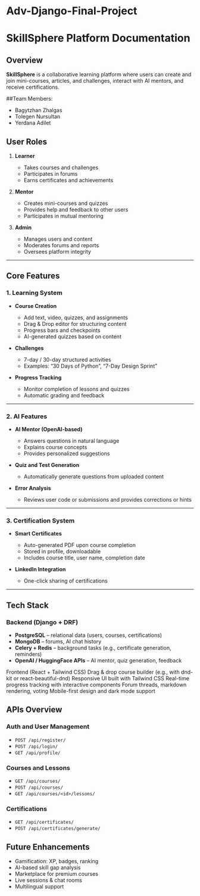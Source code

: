 # Adv-Django-Final-Project


# **SkillSphere Platform Documentation**

## **Overview**

**SkillSphere** is a collaborative learning platform where users can create and join mini-courses, articles, and challenges, interact with AI mentors, and receive certifications.

##Team Members:
  * Bagytzhan Zhalgas
  * Tolegen Nursultan
  * Yerdana Adilet

## **User Roles**

1. **Learner**

   * Takes courses and challenges
   * Participates in forums
   * Earns certificates and achievements

2. **Mentor**

   * Creates mini-courses and quizzes
   * Provides help and feedback to other users
   * Participates in mutual mentoring

3. **Admin**

   * Manages users and content
   * Moderates forums and reports
   * Oversees platform integrity

---

## **Core Features**

### **1. Learning System**

* **Course Creation**

  * Add text, video, quizzes, and assignments
  * Drag & Drop editor for structuring content
  * Progress bars and checkpoints
  * AI-generated quizzes based on content

* **Challenges**

  * 7-day / 30-day structured activities
  * Examples: “30 Days of Python”, “7-Day Design Sprint”


* **Progress Tracking**

  * Monitor completion of lessons and quizzes
  * Automatic grading and feedback

---

### **2. AI Features**

* **AI Mentor (OpenAI-based)**

  * Answers questions in natural language
  * Explains course concepts
  * Provides personalized suggestions

* **Quiz and Test Generation**

  * Automatically generate questions from uploaded content

* **Error Analysis**

  * Reviews user code or submissions and provides corrections or hints

---



### **3. Certification System**

* **Smart Certificates**

  * Auto-generated PDF upon course completion
  * Stored in profile, downloadable
  * Includes course title, user name, completion date

* **LinkedIn Integration**

  * One-click sharing of certifications

---

## **Tech Stack**

### **Backend (Django + DRF)**

* **PostgreSQL** – relational data (users, courses, certifications)
* **MongoDB** – forums, AI chat history
* **Celery + Redis** – background tasks (e.g., certificate generation, reminders)
* **OpenAI / HuggingFace APIs** – AI mentor, quiz generation, feedback

Frontend (React + Tailwind CSS)
Drag & drop course builder (e.g., with dnd-kit or react-beautiful-dnd)
Responsive UI built with Tailwind CSS
Real-time progress tracking with interactive components
Forum threads, markdown rendering, voting
Mobile-first design and dark mode support




## **APIs Overview**

### **Auth and User Management**

* `POST /api/register/`
* `POST /api/login/`
* `GET /api/profile/`

### **Courses and Lessons**

* `GET /api/courses/`
* `POST /api/courses/`
* `GET /api/courses/<id>/lessons/`


### **Certifications**

* `GET /api/certificates/`
* `POST /api/certificates/generate/`



## **Future Enhancements**

* Gamification: XP, badges, ranking
* AI-based skill gap analysis
* Marketplace for premium courses
* Live sessions & chat rooms
* Multilingual support

